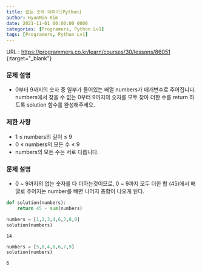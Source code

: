 ```yaml
---
title: 없는 숫자 더하기[Python]
author: HyunMin Kim
date: 2021-11-01 00:00:00 0000
categories: [Programers, Python Lv1]
tags: [Programers, Python Lv1]
---
```


URL : <https://programmers.co.kr/learn/courses/30/lessons/86051> {:target="_blank"}

### 문제 설명
- 0부터 9까지의 숫자 중 일부가 들어있는 배열 numbers가 매개변수로 주어집니다. numbers에서 찾을 수 없는 0부터 9까지의 숫자를 모두 찾아 더한 수를 return 하도록 solution 함수를 완성해주세요.

### 제한 사항
- 1 ≤ numbers의 길이 ≤ 9
- 0 ≤ numbers의 모든 수 ≤ 9
- numbers의 모든 수는 서로 다릅니다.

### 문제 설명
- 0 ~ 9까지의 없는 숫자를 다 더하는것이므로, 0 ~ 9까지 모두 더한 합 (45)에서 배열로 주어지는 number를 빼면 나머지 총합이 나오게 된다.


```python
def solution(numbers):
    return 45 - sum(numbers)
```


```python
numbers = [1,2,3,4,6,7,8,0]
solution(numbers)
```




    14




```python
numbers = [5,8,4,0,6,7,9]
solution(numbers)
```




    6


